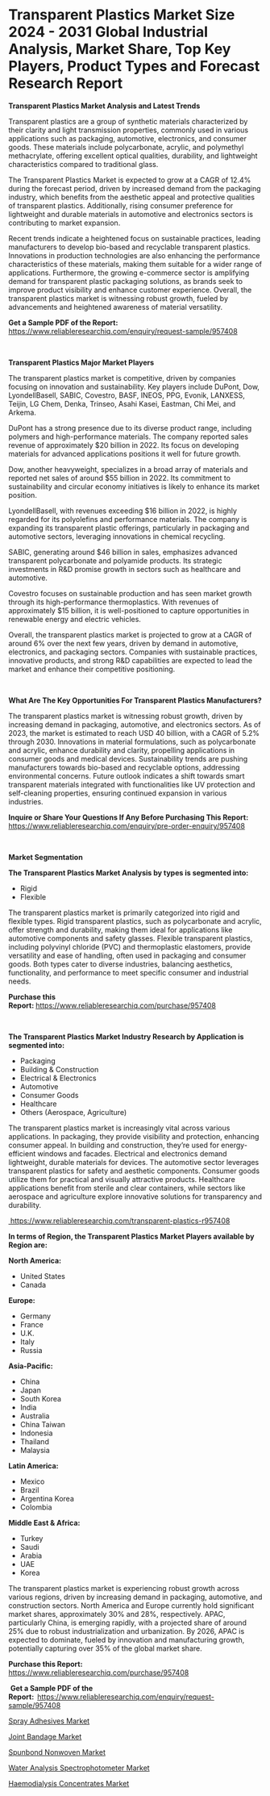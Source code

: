 <p><h1>Transparent Plastics Market Size 2024 - 2031 Global Industrial Analysis, Market Share, Top Key Players, Product Types and Forecast Research Report</h1></p><p><strong>Transparent Plastics Market Analysis and Latest Trends</strong></p>
<p><p>Transparent plastics are a group of synthetic materials characterized by their clarity and light transmission properties, commonly used in various applications such as packaging, automotive, electronics, and consumer goods. These materials include polycarbonate, acrylic, and polymethyl methacrylate, offering excellent optical qualities, durability, and lightweight characteristics compared to traditional glass.</p><p>The Transparent Plastics Market is expected to grow at a CAGR of 12.4% during the forecast period, driven by increased demand from the packaging industry, which benefits from the aesthetic appeal and protective qualities of transparent plastics. Additionally, rising consumer preference for lightweight and durable materials in automotive and electronics sectors is contributing to market expansion. </p><p>Recent trends indicate a heightened focus on sustainable practices, leading manufacturers to develop bio-based and recyclable transparent plastics. Innovations in production technologies are also enhancing the performance characteristics of these materials, making them suitable for a wider range of applications. Furthermore, the growing e-commerce sector is amplifying demand for transparent plastic packaging solutions, as brands seek to improve product visibility and enhance customer experience. Overall, the transparent plastics market is witnessing robust growth, fueled by advancements and heightened awareness of material versatility.</p></p>
<p><strong>Get a Sample PDF of the Report:&nbsp;</strong> <a href="https://www.reliableresearchiq.com/enquiry/request-sample/957408?utm_campaign=104&utm_medium=2&utm_source=Github&utm_content=ia&utm_term=08112024&utm_id=transparent-plastics">https://www.reliableresearchiq.com/enquiry/request-sample/957408</a></p>
<p>&nbsp;</p>
<p><strong>Transparent Plastics Major Market Players</strong></p>
<p><p>The transparent plastics market is competitive, driven by companies focusing on innovation and sustainability. Key players include DuPont, Dow, LyondellBasell, SABIC, Covestro, BASF, INEOS, PPG, Evonik, LANXESS, Teijin, LG Chem, Denka, Trinseo, Asahi Kasei, Eastman, Chi Mei, and Arkema.</p><p>DuPont has a strong presence due to its diverse product range, including polymers and high-performance materials. The company reported sales revenue of approximately $20 billion in 2022. Its focus on developing materials for advanced applications positions it well for future growth.</p><p>Dow, another heavyweight, specializes in a broad array of materials and reported net sales of around $55 billion in 2022. Its commitment to sustainability and circular economy initiatives is likely to enhance its market position.</p><p>LyondellBasell, with revenues exceeding $16 billion in 2022, is highly regarded for its polyolefins and performance materials. The company is expanding its transparent plastic offerings, particularly in packaging and automotive sectors, leveraging innovations in chemical recycling.</p><p>SABIC, generating around $46 billion in sales, emphasizes advanced transparent polycarbonate and polyamide products. Its strategic investments in R&D promise growth in sectors such as healthcare and automotive.</p><p>Covestro focuses on sustainable production and has seen market growth through its high-performance thermoplastics. With revenues of approximately $15 billion, it is well-positioned to capture opportunities in renewable energy and electric vehicles.</p><p>Overall, the transparent plastics market is projected to grow at a CAGR of around 6% over the next few years, driven by demand in automotive, electronics, and packaging sectors. Companies with sustainable practices, innovative products, and strong R&D capabilities are expected to lead the market and enhance their competitive positioning.</p></p>
<p>&nbsp;</p>
<p><strong>What Are The Key Opportunities For Transparent Plastics Manufacturers?</strong></p>
<p><p>The transparent plastics market is witnessing robust growth, driven by increasing demand in packaging, automotive, and electronics sectors. As of 2023, the market is estimated to reach USD 40 billion, with a CAGR of 5.2% through 2030. Innovations in material formulations, such as polycarbonate and acrylic, enhance durability and clarity, propelling applications in consumer goods and medical devices. Sustainability trends are pushing manufacturers towards bio-based and recyclable options, addressing environmental concerns. Future outlook indicates a shift towards smart transparent materials integrated with functionalities like UV protection and self-cleaning properties, ensuring continued expansion in various industries.</p></p>
<p><strong>Inquire or Share Your Questions If Any Before Purchasing This Report:</strong> <a href="https://www.reliableresearchiq.com/enquiry/pre-order-enquiry/957408?utm_campaign=104&utm_medium=2&utm_source=Github&utm_content=ia&utm_term=08112024&utm_id=transparent-plastics">https://www.reliableresearchiq.com/enquiry/pre-order-enquiry/957408</a></p>
<p>&nbsp;</p>
<p><strong>Market Segmentation</strong></p>
<p><strong>The Transparent Plastics Market Analysis by types is segmented into:</strong></p>
<p><ul><li>Rigid</li><li>Flexible</li></ul></p>
<p><p>The transparent plastics market is primarily categorized into rigid and flexible types. Rigid transparent plastics, such as polycarbonate and acrylic, offer strength and durability, making them ideal for applications like automotive components and safety glasses. Flexible transparent plastics, including polyvinyl chloride (PVC) and thermoplastic elastomers, provide versatility and ease of handling, often used in packaging and consumer goods. Both types cater to diverse industries, balancing aesthetics, functionality, and performance to meet specific consumer and industrial needs.</p></p>
<p><strong>Purchase this Report:&nbsp;</strong><a href="https://www.reliableresearchiq.com/purchase/957408?utm_campaign=104&utm_medium=2&utm_source=Github&utm_content=ia&utm_term=08112024&utm_id=transparent-plastics">https://www.reliableresearchiq.com/purchase/957408</a></p>
<p>&nbsp;</p>
<p><strong>The Transparent Plastics Market Industry Research by Application is segmented into:</strong></p>
<p><ul><li>Packaging</li><li>Building & Construction</li><li>Electrical & Electronics</li><li>Automotive</li><li>Consumer Goods</li><li>Healthcare</li><li>Others (Aerospace, Agriculture)</li></ul></p>
<p><p>The transparent plastics market is increasingly vital across various applications. In packaging, they provide visibility and protection, enhancing consumer appeal. In building and construction, they’re used for energy-efficient windows and facades. Electrical and electronics demand lightweight, durable materials for devices. The automotive sector leverages transparent plastics for safety and aesthetic components. Consumer goods utilize them for practical and visually attractive products. Healthcare applications benefit from sterile and clear containers, while sectors like aerospace and agriculture explore innovative solutions for transparency and durability.</p></p>
<p><a href="https://www.reliableresearchiq.com/transparent-plastics-r957408?utm_campaign=104&utm_medium=2&utm_source=Github&utm_content=ia&utm_term=08112024&utm_id=transparent-plastics">&nbsp;https://www.reliableresearchiq.com/transparent-plastics-r957408</a></p>
<p><strong>In terms of Region, the Transparent Plastics Market Players available by Region are:</strong></p>
<p>
    <p> <strong> North America: </strong>
        <ul>
            <li>United States</li>
            <li>Canada</li>
        </ul>
        </p> 
    <p> <strong> Europe: </strong>
        <ul>
            <li>Germany</li>
            <li>France</li>
            <li>U.K.</li>
            <li>Italy</li>
            <li>Russia</li>
        </ul>
        </p> 
    <p> <strong> Asia-Pacific: </strong>
        <ul>
            <li>China</li>
            <li>Japan</li>
            <li>South Korea</li>
            <li>India</li>
            <li>Australia</li>
            <li>China Taiwan</li>
            <li>Indonesia</li>
            <li>Thailand</li>
            <li>Malaysia</li>
        </ul>
        </p> 
    <p> <strong> Latin America: </strong>
        <ul>
            <li>Mexico</li>
            <li>Brazil</li>
            <li>Argentina Korea</li>
            <li>Colombia</li>
        </ul>
        </p> 
    <p> <strong> Middle East & Africa: </strong>
        <ul>
            <li>Turkey</li>
            <li>Saudi</li>
            <li>Arabia</li>
            <li>UAE</li>
            <li>Korea</li>
        </ul>
    </p>
    </p>
<p><p>The transparent plastics market is experiencing robust growth across various regions, driven by increasing demand in packaging, automotive, and construction sectors. North America and Europe currently hold significant market shares, approximately 30% and 28%, respectively. APAC, particularly China, is emerging rapidly, with a projected share of around 25% due to robust industrialization and urbanization. By 2026, APAC is expected to dominate, fueled by innovation and manufacturing growth, potentially capturing over 35% of the global market share.</p></p>
<p><strong>Purchase this Report: </strong><a href="https://www.reliableresearchiq.com/purchase/957408?utm_campaign=104&utm_medium=2&utm_source=Github&utm_content=ia&utm_term=08112024&utm_id=transparent-plastics">https://www.reliableresearchiq.com/purchase/957408</a></p>
<p>&nbsp;<strong>Get a Sample PDF of the Report:&nbsp;&nbsp;</strong><a href="https://www.reliableresearchiq.com/enquiry/request-sample/957408?utm_campaign=104&utm_medium=2&utm_source=Github&utm_content=ia&utm_term=08112024&utm_id=transparent-plastics">https://www.reliableresearchiq.com/enquiry/request-sample/957408</a></p>
<p><strong></strong></p>
<p><p><a href="https://github.com/rozh43oreder/Market-Research-Report-List-1/blob/main/spray-adhesives-market.md?utm_campaign=104&utm_medium=2&utm_source=Github&utm_content=ia&utm_term=08112024&utm_id=transparent-plastics">Spray Adhesives Market</a></p><p><a href="https://issuu.com/reportprime-2/docs/joint-bandage-market-size-2030.pptx_763b07fe04ee29?utm_campaign=104&utm_medium=2&utm_source=Github&utm_content=ia&utm_term=08112024&utm_id=transparent-plastics">Joint Bandage Market</a></p><p><a href="https://github.com/halkoitweden3/Market-Research-Report-List-1/blob/main/spunbond-nonwoven-market.md?utm_campaign=104&utm_medium=2&utm_source=Github&utm_content=ia&utm_term=08112024&utm_id=transparent-plastics">Spunbond Nonwoven Market</a></p><p><a href="https://issuu.com/reportprime-2/docs/water-analysis-spectrophotometer-ma_7078c59b3a2d71?utm_campaign=104&utm_medium=2&utm_source=Github&utm_content=ia&utm_term=08112024&utm_id=transparent-plastics">Water Analysis Spectrophotometer Market</a></p><p><a href="https://issuu.com/reportprime-2/docs/haemodialysis-concentrates-market-s_90159881454d1b?utm_campaign=104&utm_medium=2&utm_source=Github&utm_content=ia&utm_term=08112024&utm_id=transparent-plastics">Haemodialysis Concentrates Market</a></p></p>